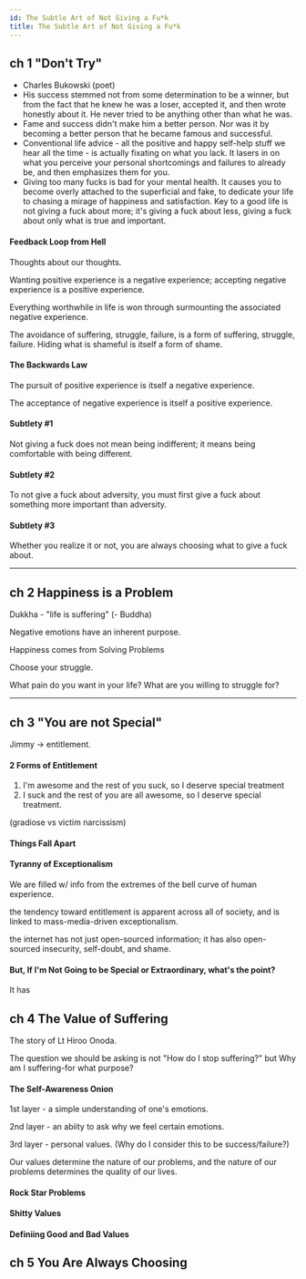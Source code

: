```yaml
---
id: The Subtle Art of Not Giving a Fu*k
title: The Subtle Art of Not Giving a Fu*k
---
```


## ch 1 "Don't Try"

* Charles Bukowski (poet)
* His success stemmed not from some determination to be a winner, but from the fact that he knew he was a loser, accepted it, and then wrote honestly about it. He never tried to be anything other than what he was.
* Fame and success didn't make him a better person. Nor was it by becoming a better person that he became famous and successful.
* Conventional life advice - all the positive and happy self-help stuff we hear all the time - is actually fixating on what you lack. It lasers in on what you perceive your personal shortcomings and failures to already be, and then emphasizes them for you.
* Giving too many fucks is bad for your mental health. It causes you to become overly attached to the superficial and fake, to dedicate your life to chasing a mirage of happiness and satisfaction. Key to a good life is not giving a fuck about more; it's giving a fuck about less, giving a fuck about only what is true and important.

#### Feedback Loop from Hell

Thoughts about our thoughts.

Wanting positive experience is a negative experience; accepting negative experience is a positive experience.

Everything worthwhile in life is won through surmounting the associated negative experience.

The avoidance of suffering, struggle, failure, is a form of suffering, struggle, failure. Hiding what is shameful is itself a form of shame.

#### The Backwards Law
The pursuit of positive experience is itself a negative experience.

The acceptance of negative experience is itself a positive experience.

#### Subtlety #1
Not giving a fuck does not mean being indifferent; it means being comfortable with being different.

#### Subtlety #2

To not give a fuck about adversity, you must first give a fuck about something more important than adversity.

#### Subtlety #3
Whether you realize it or not, you are always choosing what to give a fuck about.

------

## ch 2 Happiness is a Problem

Dukkha - "life is suffering" (- Buddha)

Negative emotions have an inherent purpose.

Happiness comes from Solving Problems

Choose your struggle.

What pain do you want in your life? What are you willing to struggle for?

---

## ch 3 "You are not Special"

Jimmy -> entitlement.

#### 2 Forms of Entitlement

1. I'm awesome and the rest of you suck, so I deserve special treatment
2. I suck and the rest of you are all awesome, so I deserve special treatment.

(gradiose vs victim narcissism)


#### Things Fall Apart



#### Tyranny of Exceptionalism

We are filled w/ info from the extremes of the bell curve of human experience.

the tendency toward entitlement is apparent across all of society, and is linked to mass-media-driven exceptionalism.

the internet has not just open-sourced information; it has also open-sourced insecurity, self-doubt, and shame.

#### But, If I'm Not Going to be Special or Extraordinary, what's the point?

It has



## ch 4 The Value of Suffering

The story of Lt Hiroo Onoda. 

The question we should be asking is not "How do I stop suffering?" but Why am I suffering-for what purpose? 

#### The Self-Awareness Onion

1st layer - a simple understanding of one's emotions.

2nd layer - an abiity to ask why we feel certain emotions.

3rd layer - personal values. (Why do I consider this to be success/failure?)

Our values determine the nature of our problems, and the nature of our problems determines the quality of our lives.



#### Rock Star Problems

#### Shitty Values

#### Definiing Good and Bad Values

## ch 5 You Are Always Choosing 